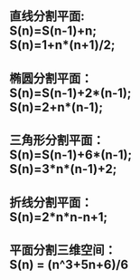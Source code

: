 直线分割平面:  
S(n)=S(n-1)+n;   
S(n)=1+n*(n+1)/2;
---
椭圆分割平面：  
S(n)=S(n-1)+2*(n-1);   
S(n)=2+n*(n-1);   
---
三角形分割平面：   
S(n)=S(n-1)+6*(n-1);   
S(n)=3\*n\*(n-1)+2;   
---
折线分割平面：   
S(n)=2\*n\*n-n+1;  
---
平面分割三维空间：  
S(n) = (n^3+5n+6)/6  
---
